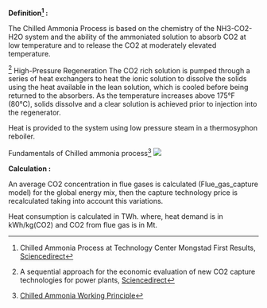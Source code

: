 **Definition[^1] :**

The Chilled Ammonia Process is based on the chemistry of the NH3-CO2-H2O system and the ability of the ammoniated solution to absorb CO2 at low temperature and to release the CO2 at moderately elevated temperature. 

[^2]
High-Pressure Regeneration The CO2 rich solution is pumped through a series of heat exchangers to heat the ionic solution to dissolve the solids using the heat available in the lean solution, which is cooled before being returned to the absorbers. As the temperature increases above 175°F (80°C), solids dissolve and a clear solution is achieved prior to injection into the regenerator.

Heat is provided to the system using low pressure steam in a thermosyphon reboiler.

Fundamentals of Chilled ammonia process[^3]
![](cap.PNG)

**Calculation :**

An average CO2 concentration in flue gases is calculated (Flue_gas_capture model) for the global energy mix, then the capture technology price is recalculated taking into account this variations.

Heat consumption is calculated in TWh. where, heat demand is in kWh/kg(CO2) and CO2 from flue gas is in Mt.


[^1]: Chilled Ammonia Process at Technology Center Mongstad First Results, [Sciencedirect](https://www.sciencedirect.com/science/article/pii/S1876610214008662)

[^2]: A sequential approach for the economic evaluation of new CO2 capture technologies for power plants, [Sciencedirect](https://www.sciencedirect.com/science/article/pii/S1750583618307461?via%3Dihub)

[^3]: [Chilled Ammonia Working Principle](https://www.google.com/search?q=electricity+required+in+chilled+ammonia+process&source=lmns&bih=595&biw=1280&rlz=1C1UEAD_enIN1000IN1000&hl=en&sa=X&ved=2ahUKEwj-ufXW-ImDAxXCTmwGHQn3D6sQ0pQJKAB6BAgBEAI)
